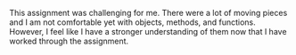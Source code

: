This assignment was challenging for me.  There were a lot of moving pieces and I am not comfortable yet with objects, methods, and functions.  However, I feel like I have a stronger understanding of them now that I have worked through the assignment.
